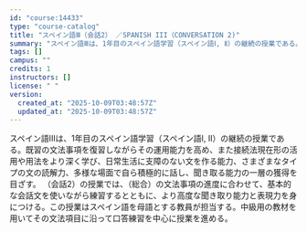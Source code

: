 ```yaml
---
id: "course:14433"
type: "course-catalog"
title: "スペイン語Ⅲ（会話2） ／SPANISH III（CONVERSATION 2)"
summary: "スペイン語Ⅲは、1年目のスペイン語学習（スペイン語Ⅰ, Ⅱ）の継続の授業である。既習の文法事項を復習しながらその運用能力を高め、また接続法現在形の活用や用法をより深く学び、日常生活に支障のない文を作る能力、さまざまなタイプの文の読解力、多様…"
tags: []
campus: ""
credits: 1
instructors: []
license: " "
version:
  created_at: "2025-10-09T03:48:57Z"
  updated_at: "2025-10-09T03:48:57Z"
---
```


スペイン語Ⅲは、1年目のスペイン語学習（スペイン語Ⅰ, Ⅱ）の継続の授業である。既習の文法事項を復習しながらその運用能力を高め、また接続法現在形の活用や用法をより深く学び、日常生活に支障のない文を作る能力、さまざまなタイプの文の読解力、多様な場面で自ら積極的に話し、聞き取る能力の一層の獲得を目ざす。 （会話2）の授業では、（総合）の文法事項の進度に合わせて、基本的な会話文を使いながら練習するとともに、より高度な聞き取り能力と表現力を身につける。この授業はスペイン語を母語とする教員が担当する。中級用の教材を用いてその文法項目に沿って口答練習を中心に授業を進める。
